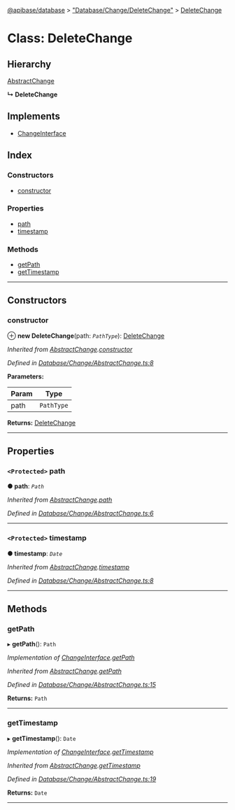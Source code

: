 [@apibase/database](../README.md) > ["Database/Change/DeleteChange"](../modules/_database_change_deletechange_.md) > [DeleteChange](../classes/_database_change_deletechange_.deletechange.md)

# Class: DeleteChange

## Hierarchy

 [AbstractChange](_database_change_abstractchange_.abstractchange.md)

**↳ DeleteChange**

## Implements

* [ChangeInterface](../interfaces/_database_change_changeinterface_.changeinterface.md)

## Index

### Constructors

* [constructor](_database_change_deletechange_.deletechange.md#constructor)

### Properties

* [path](_database_change_deletechange_.deletechange.md#path)
* [timestamp](_database_change_deletechange_.deletechange.md#timestamp)

### Methods

* [getPath](_database_change_deletechange_.deletechange.md#getpath)
* [getTimestamp](_database_change_deletechange_.deletechange.md#gettimestamp)

---

## Constructors

<a id="constructor"></a>

###  constructor

⊕ **new DeleteChange**(path: *`PathType`*): [DeleteChange](_database_change_deletechange_.deletechange.md)

*Inherited from [AbstractChange](_database_change_abstractchange_.abstractchange.md).[constructor](_database_change_abstractchange_.abstractchange.md#constructor)*

*Defined in [Database/Change/AbstractChange.ts:8](https://github.com/chapterjason/APIBase/blob/c442522/packages/database/src/Database/Change/AbstractChange.ts#L8)*

**Parameters:**

| Param | Type |
| ------ | ------ |
| path | `PathType` |

**Returns:** [DeleteChange](_database_change_deletechange_.deletechange.md)

___

## Properties

<a id="path"></a>

### `<Protected>` path

**● path**: *`Path`*

*Inherited from [AbstractChange](_database_change_abstractchange_.abstractchange.md).[path](_database_change_abstractchange_.abstractchange.md#path)*

*Defined in [Database/Change/AbstractChange.ts:6](https://github.com/chapterjason/APIBase/blob/c442522/packages/database/src/Database/Change/AbstractChange.ts#L6)*

___
<a id="timestamp"></a>

### `<Protected>` timestamp

**● timestamp**: *`Date`*

*Inherited from [AbstractChange](_database_change_abstractchange_.abstractchange.md).[timestamp](_database_change_abstractchange_.abstractchange.md#timestamp)*

*Defined in [Database/Change/AbstractChange.ts:8](https://github.com/chapterjason/APIBase/blob/c442522/packages/database/src/Database/Change/AbstractChange.ts#L8)*

___

## Methods

<a id="getpath"></a>

###  getPath

▸ **getPath**(): `Path`

*Implementation of [ChangeInterface](../interfaces/_database_change_changeinterface_.changeinterface.md).[getPath](../interfaces/_database_change_changeinterface_.changeinterface.md#getpath)*

*Inherited from [AbstractChange](_database_change_abstractchange_.abstractchange.md).[getPath](_database_change_abstractchange_.abstractchange.md#getpath)*

*Defined in [Database/Change/AbstractChange.ts:15](https://github.com/chapterjason/APIBase/blob/c442522/packages/database/src/Database/Change/AbstractChange.ts#L15)*

**Returns:** `Path`

___
<a id="gettimestamp"></a>

###  getTimestamp

▸ **getTimestamp**(): `Date`

*Implementation of [ChangeInterface](../interfaces/_database_change_changeinterface_.changeinterface.md).[getTimestamp](../interfaces/_database_change_changeinterface_.changeinterface.md#gettimestamp)*

*Inherited from [AbstractChange](_database_change_abstractchange_.abstractchange.md).[getTimestamp](_database_change_abstractchange_.abstractchange.md#gettimestamp)*

*Defined in [Database/Change/AbstractChange.ts:19](https://github.com/chapterjason/APIBase/blob/c442522/packages/database/src/Database/Change/AbstractChange.ts#L19)*

**Returns:** `Date`

___

